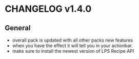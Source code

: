 # CHANGELOG v1.4.0
## General
- overall pack is updated with all other packs new features
- when you have the effect it will tell you in your actionbar.
- make sure to install the newest version of LPS Recipe API